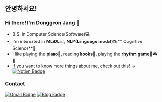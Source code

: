 ## 안녕하세요!
### Hi there! I'm Donggeon Jang 👋

* B.S. in Computer Science(Software)💻
* I'm interested in **ML/DL**📈, **NLP(Language model)**🔠,** Cognitive Science**🤍
* I like playing the **piano**🎹, reading **books**📖, playing the **rhythm game**🎼🎮🎶
* If you want to know more things about me, check out this! -> [![Notion Badge](https://img.shields.io/badge/Notion-000000?style=flat&logo=Notion&logoColor=white)](https://mycogno.notion.site/Donggeon-Jang-72d4330f89d04502a67fc3f73af34a94?target=_blank)

### Contact
[![Gmail Badge](https://img.shields.io/badge/Gmail-D14836?style=flat&logo=Gmail&logoColor=white)](mailto:jdg4661@gmail.com)
[![Blog Badge](https://img.shields.io/badge/Blog-03C75A?style=flat)](https://blog.naver.com/jdg4661)
